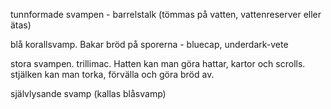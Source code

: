 tunnformade svampen - barrelstalk (tömmas på vatten, vattenreserver eller ätas)

blå korallsvamp. Bakar bröd på sporerna - bluecap, underdark-vete

stora svampen. trillimac. Hatten kan man göra hattar, kartor och scrolls. stjälken kan man torka, förvälla och göra bröd av.

självlysande svamp (kallas blåsvamp)